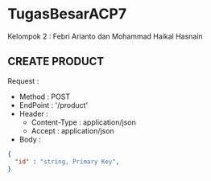 # TugasBesarACP7
Kelompok 2 : Febri Arianto dan Mohammad Haikal Hasnain

## CREATE PRODUCT
Request : 
- Method : POST
- EndPoint : '/product'
- Header :
  - Content-Type : application/json
  - Accept : application/json
- Body :
```json
{
  "id" : "string, Primary Key",
}

